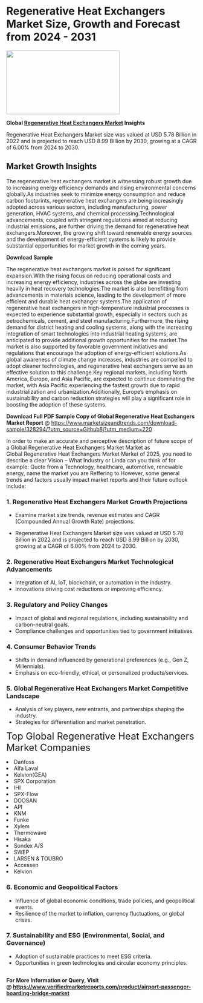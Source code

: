 <H1>Regenerative Heat Exchangers Market Size, Growth and Forecast from 2024 - 2031</H1><img class="aligncenter size-medium wp-image-584254" src="https://thirdeyenews.in/wp-content/uploads/2024/09/Global-Market-Research-300x168.jpeg" alt="" width="300" height="168" /><p><strong>Global&nbsp;<a href="https://www.marketsizeandtrends.com/download-sample/328294/?utm_source=Github8j?utm_medium=220">Regenerative Heat Exchangers Market</a> Insights</strong></p><p>Regenerative Heat Exchangers Market size was valued at USD 5.78 Billion in 2022 and is projected to reach USD 8.99 Billion by 2030, growing at a CAGR of 6.00% from 2024 to 2030.</p><p><h2>Market Growth Insights</h2> <p>The regenerative heat exchangers market is witnessing robust growth due to increasing energy efficiency demands and rising environmental concerns globally.As industries seek to minimize energy consumption and reduce carbon footprints, regenerative heat exchangers are being increasingly adopted across various sectors, including manufacturing, power generation, HVAC systems, and chemical processing.Technological advancements, coupled with stringent regulations aimed at reducing industrial emissions, are further driving the demand for regenerative heat exchangers.Moreover, the growing shift toward renewable energy sources and the development of energy-efficient systems is likely to provide substantial opportunities for market growth in the coming years.</p> <p><strong>Download Sample</strong></p> <p>The regenerative heat exchangers market is poised for significant expansion.With the rising focus on reducing operational costs and increasing energy efficiency, industries across the globe are investing heavily in heat recovery technologies.The market is also benefitting from advancements in materials science, leading to the development of more efficient and durable heat exchanger systems.The application of regenerative heat exchangers in high-temperature industrial processes is expected to experience substantial growth, especially in sectors such as petrochemicals, cement, and steel manufacturing.Furthermore, the rising demand for district heating and cooling systems, along with the increasing integration of smart technologies into industrial heating systems, are anticipated to provide additional growth opportunities for the market.The market is also supported by favorable government initiatives and regulations that encourage the adoption of energy-efficient solutions.As global awareness of climate change increases, industries are compelled to adopt cleaner technologies, and regenerative heat exchangers serve as an effective solution to this challenge.Key regional markets, including North America, Europe, and Asia Pacific, are expected to continue dominating the market, with Asia Pacific experiencing the fastest growth due to rapid industrialization and urbanization.Additionally, Europe’s emphasis on sustainability and carbon reduction strategies will play a significant role in boosting the adoption of these systems.<p><span class=""><strong>Download Full PDF Sample Copy of Global Regenerative Heat Exchangers Market Report</strong> @ <a href="https://www.marketsizeandtrends.com/download-sample/328294/?utm_source=Github8j?utm_medium=220" target="_blank">https://www.marketsizeandtrends.com/download-sample/328294/?utm_source=Github8j?utm_medium=220</a></span></p><p>In order to make an accurate and perceptive description of future scope of a Global&nbsp;Regenerative Heat Exchangers Market Market as Global&nbsp;Regenerative Heat Exchangers Market Market of 2025, you need to describe a clear Vision &ndash; What Industry or Linda can you think of for example: Quote from a Technology, healthcare, automotive, renewable energy, name the market you are Reffering to.However, some general trends and factors usually impact market reports and their future outlook include:</p><h3>1.&nbsp;<strong>Regenerative Heat Exchangers Market Growth Projections</strong></h3><ul><li>Examine market size trends, revenue estimates and CAGR (Compounded Annual Growth Rate) projections.</li><li><p>Regenerative Heat Exchangers Market size was valued at USD 5.78 Billion in 2022 and is projected to reach USD 8.99 Billion by 2030, growing at a CAGR of 6.00% from 2024 to 2030.</p></li></ul><h3>2.&nbsp;<strong>Regenerative Heat Exchangers Market Technological Advancements</strong></h3><ul><li>Integration of AI, IoT, blockchain, or automation in the industry.</li><li>Innovations driving cost reductions or improving efficiency.</li></ul><h3>3.&nbsp;<strong>Regulatory and Policy Changes</strong></h3><ul><li>Impact of global and regional regulations, including sustainability and carbon-neutral goals.</li><li>Compliance challenges and opportunities tied to government initiatives.</li></ul><h3>4.&nbsp;<strong>Consumer Behavior Trends</strong></h3><ul><li>Shifts in demand influenced by generational preferences (e.g., Gen Z, Millennials).</li><li>Emphasis on eco-friendly, ethical, or personalized products/services.</li></ul><h3>5.&nbsp;<strong>Global Regenerative Heat Exchangers Market Competitive Landscape</strong></h3><ul><li>Analysis of key players, new entrants, and partnerships shaping the industry.</li><li>Strategies for differentiation and market penetration.</li></ul><p data-pm-slice="1 1 []"><span style="color: inherit; font-family: inherit; font-size: 25px;">Top Global Regenerative Heat Exchangers Market Companies</span></p><div class="" data-test-id=""><p><li>Danfoss</li><li> Alfa Laval</li><li> Kelvion(GEA)</li><li> SPX Corporation</li><li> IHI</li><li> SPX-Flow</li><li> DOOSAN</li><li> API</li><li> KNM</li><li> Funke</li><li> Xylem</li><li> Thermowave</li><li> Hisaka</li><li> Sondex A/S</li><li> SWEP</li><li> LARSEN & TOUBRO</li><li> Accessen</li><li> Kelvion</li></p></div><h3>6.&nbsp;<strong>Economic and Geopolitical Factors</strong></h3><ul><li>Influence of global economic conditions, trade policies, and geopolitical events.</li><li>Resilience of the market to inflation, currency fluctuations, or global crises.</li></ul><h3>7.&nbsp;<strong>Sustainability and ESG (Environmental, Social, and Governance)</strong></h3><ul><li>Adoption of sustainable practices to meet ESG criteria.</li><li>Opportunities in green technologies and circular economy principles.</li></ul><h2><strong style="font-size: 14px;">For More Information or Query, Visit @&nbsp;</strong><a style="background-color: #ffffff; font-size: 14px;" href="https://www.marketsizeandtrends.com/report/regenerative-heat-exchangers-market/" target="_blank">https://www.verifiedmarketreports.com/product/airport-passenger-boarding-bridge-market</a></h2>
